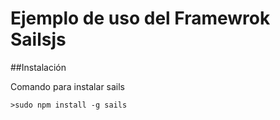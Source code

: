 # Ejemplo de uso del Framewrok Sailsjs

##Instalación

Comando para instalar sails

````
>sudo npm install -g sails
````